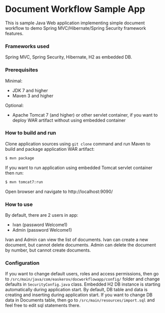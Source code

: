 # Document Workflow Sample App

This is sample Java Web application implementing simple document workflow to demo Spring MVC/Hibernate/Spring Security framework features. 

### Frameworks used 
Spring MVC, Spring Security, Hibernate, H2 as embedded DB.

### Prerequisites
Minimal:
* JDK 7 and higher
* Maven 3 and higher

Optional:

* Apache Tomcat 7 (and higher) or other servlet container, if you want to deploy WAR artifact without using embedded container

### How to build and run

Clone application sources using `git clone` command and run Maven to build and package application WAR artifact:

```sh
$ mvn package
```
If you want to run application using embedded Tomcat servlet container then run:
```sh
$ mvn tomcat7:run
```
Open browser and navigate to http://localhost:9090/

### How to use

By default, there are 2 users in app:
* Ivan (password Welcome1)
* Admin (password Welcome1)

Ivan and Admin can view the list of documents. Ivan can create a new document, but cannot delete documents. Admin can delete the document by number, but cannot create documents.

### Configuration

If you want to change default users, roles and access permissions, then go to `/src/main/java/com/easkerov/docworkflowapp/config/` folder and change defaults in `SecurityConfig.java` class. Embedded H2 DB instance is starting automatically during application start. By default, DB table and data is creating and inserting during application start. If you want to change DB data in Documents table, then go to `/src/main/resources/import.sql` and feel free to edit sql statements there.